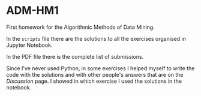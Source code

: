 # ADM-HM1

First homework for the Algorithmic Methods of Data Mining.

In the `scripts` file there are the solutions to all the exercises organised in Jupyter Notebook.

In the PDF file there is the complete list of submissions.

Since I've never used Python, in some exercises I helped myself to write the code with the solutions and with other people's answers that are on the _Discussion_ page. I showed in which exercise I used the solutions in the notebook.
